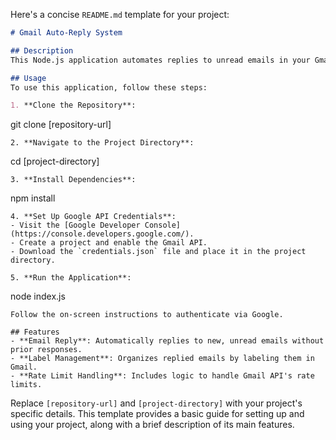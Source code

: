Here's a concise `README.md` template for your project:

```markdown
# Gmail Auto-Reply System

## Description
This Node.js application automates replies to unread emails in your Gmail account. It's designed to respond only to emails that haven't received a prior reply, making it ideal for managing your inbox while you're on vacation or unavailable.

## Usage
To use this application, follow these steps:

1. **Clone the Repository**: 
   ```
   git clone [repository-url]
   ```
2. **Navigate to the Project Directory**:
   ```
   cd [project-directory]
   ```
3. **Install Dependencies**:
   ```
   npm install
   ```
4. **Set Up Google API Credentials**:
   - Visit the [Google Developer Console](https://console.developers.google.com/).
   - Create a project and enable the Gmail API.
   - Download the `credentials.json` file and place it in the project directory.

5. **Run the Application**:
   ```
   node index.js
   ```
   Follow the on-screen instructions to authenticate via Google.

## Features
- **Email Reply**: Automatically replies to new, unread emails without prior responses.
- **Label Management**: Organizes replied emails by labeling them in Gmail.
- **Rate Limit Handling**: Includes logic to handle Gmail API's rate limits.

```

Replace `[repository-url]` and `[project-directory]` with your project's specific details. This template provides a basic guide for setting up and using your project, along with a brief description of its main features.
